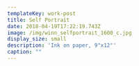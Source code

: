 ```yaml
---
templateKey: work-post
title: Self Portrait
date: 2018-04-19T17:22:19.743Z
image: /img/winn_selfportrait_1600_c.jpg
display_size: small
description: 'Ink on paper, 9"x12"'
caption: ""
---
```

